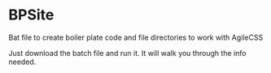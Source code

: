# BPSite
Bat file to create boiler plate code and file directories to work with AgileCSS

Just download the batch file and run it. It will walk you through the info needed.
